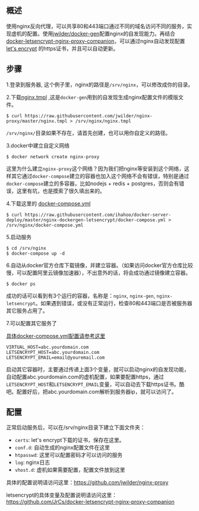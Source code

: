 ## 概述
使用nginx反向代理，可以共享80和443端口通过不同的域名访问不同的服务，实现虚机的配置。使用[jwilder/docker-gen](https://github.com/jwilder/docker-gen)配置nginx的自发现能力。再结合[docker-letsencrypt-nginx-proxy-companion](https://github.com/JrCs/docker-letsencrypt-nginx-proxy-companion)，可以通过nginx自动发现配置 [let's encrypt](https://letsencrypt.org/) 的https证书，并且可以自动更新。

## 步骤
1.登录到服务器, 这个例子里，nginx的路径是`/srv/nginx`，可以修改成你的目录。

2.下载[nginx.tmpl](https://github.com/jwilder/nginx-proxy/blob/master/nginx.tmpl) ,这是`docker-gen`用到的自发现生成nginx配置文件的模版文件。
```
$ curl https://raw.githubusercontent.com/jwilder/nginx-proxy/master/nginx.tmpl > /srv/nginx/nginx.tmpl
```
`/srv/nginx/`目录如果不存在，请首先创建，也可以用你自定义的路径。

3.docker中建立自定义网络
```
$ docker network create nginx-proxy
```
这里为什么建立`nginx-proxy`这个网络？因为我们把nginx等安装到这个网络，这样其它通过`docker-compose`建立的容器也加入这个网络不会有错误，特别是通过`docker-compose`建立的多容器，比如nodejs + redis + postgres，否则会有错误，这里有坑，也是摸索了很久填出来的。

4.下载这里的 [docker-compose.yml](https://github.com/ihahoo/docker-server-deploy/blob/master/nginx-dockergen-letsencrypt/docker-compose.yml)
```
$ curl https://raw.githubusercontent.com/ihahoo/docker-server-deploy/master/nginx-dockergen-letsencrypt/docker-compose.yml > /srv/nginx/docker-compose.yml
```
5.启动服务
```
$ cd /srv/nginx
$ docker-compose up -d
```
6.自动从docker官方仓库下载镜像，并建立容器。（如果访问docker官方仓库比较慢，可以配置阿里云镜像加速器），不出意外的话，将会成功通过镜像建立容器。
```
$ docker ps
```
成功的话可以看到有3个运行的容器，名称是：`nginx`, `nginx-gen`, `nginx-letsencrypt`。如果遇到错误，或没有正常运行，检查80和443端口是否被服务器其它服务占用了。

7.可以配置其它服务了

[具体docker-compose.yml配置请参考这里](https://github.com/ihahoo/docker-server-deploy/tree/master/nginx-dockergen-web)
```
VIRTUAL_HOST=abc.yourdomain.com
LETSENCRYPT_HOST=abc.yourdomain.com
LETSENCRYPT_EMAIL=email@youremail.com
```
启动其它容器时，主要通过传递上面3个变量，就可以启动nginx的自发现功能，自动配置abc.yourdomain.com的虚机配置，如果要配置https，通过`LETSENCRYPT_HOST`和`LETSENCRYPT_EMAIL`变量，可以自动去下载https证书。酷吧。配置好后，把abc.yourdomain.com解析到服务器ip，就可以访问了。

## 配置
正常启动服务后，可以在/srv/nginx目录下建立下面文件夹：
- `certs`: let's encrypt下载的证书，保存在这里。
- `conf.d`: 自动生成的nginx配置文件在这里
- `htpasswd`: 这里可以配置密码才可以访问的服务
- `log`: nginx日志
- `vhost.d`: 虚机如果需要配置，配置文件放到这里

具体的配置说明请访问这里：https://github.com/jwilder/nginx-proxy

letsencrypt的具体变量及配置说明请访问这里：https://github.com/JrCs/docker-letsencrypt-nginx-proxy-companion
